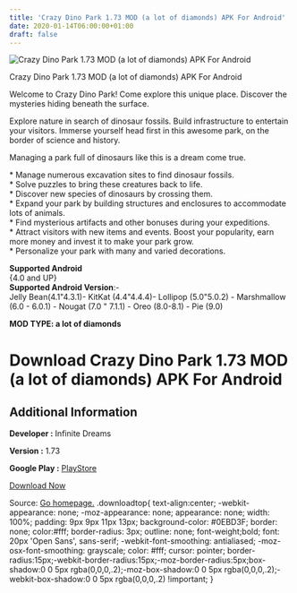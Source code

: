 ```yaml
---
title: 'Crazy Dino Park 1.73 MOD (a lot of diamonds) APK For Android'
date: 2020-01-14T06:00:00+01:00
draft: false
---
```


![Crazy Dino Park 1.73 MOD (a lot of diamonds) APK For Android](https://i1.wp.com/apkhome.net/wp-content/uploads/2020/01/Crazy-Dino-Park-1.73-MOD-a-lot-of-diamonds.png "Crazy Dino Park 1.73 MOD (a lot of diamonds) APK For Android")

  

Crazy Dino Park 1.73 MOD (a lot of diamonds) APK For Android

Welcome to Crazy Dino Park! Come explore this unique place. Discover the mysteries hiding beneath the surface.

Explore nature in search of dinosaur fossils. Build infrastructure to entertain your visitors. Immerse yourself head first in this awesome park, on the border of science and history.

Managing a park full of dinosaurs like this is a dream come true.

\* Manage numerous excavation sites to find dinosaur fossils.  
\* Solve puzzles to bring these creatures back to life.  
\* Discover new species of dinosaurs by crossing them.  
\* Expand your park by building structures and enclosures to accommodate lots of animals.  
\* Find mysterious artifacts and other bonuses during your expeditions.  
\* Attract visitors with new items and events. Boost your popularity, earn more money and invest it to make your park grow.  
\* Personalize your park with many and varied decorations.

**Supported Android**  
{4.0 and UP}  
**Supported Android Version**:-  
Jelly Bean(4.1"4.3.1)- KitKat (4.4"4.4.4)- Lollipop (5.0"5.0.2) - Marshmallow (6.0 - 6.0.1) - Nougat (7.0 " 7.1.1) - Oreo (8.0-8.1) - Pie (9.0)

**MOD TYPE: a lot of diamonds**

Download Crazy Dino Park 1.73 MOD (a lot of diamonds) APK For Android
=====================================================================

Additional Information
----------------------

**Developer :** Infinite Dreams

**Version :** 1.73

**Google Play :** [PlayStore](https://play.google.com/store/apps/details?id=pl.idreams.Dino)

  

[Download Now](https://store4app.co/post/crazy-dino-park-1-73-mod-a-lot-of-diamonds-apk-for-android_1578932050)

  
Source: [Go homepage.](https://store4app.co/post/crazy-dino-park-1-73-mod-a-lot-of-diamonds-apk-for-android_1578932050) .downloadtop{ text-align:center; -webkit-appearance: none; -moz-appearance: none; appearance: none; width: 100%; padding: 9px 9px 11px 13px; background-color: #0EBD3F; border: none; color:#fff; border-radius: 3px; outline: none; font-weight;bold; font: 20px 'Open Sans', sans-serif; -webkit-font-smoothing: antialiased; -moz-osx-font-smoothing: grayscale; color: #fff; cursor: pointer; border-radius:15px;-webkit-border-radius:15px;-moz-border-radius:5px;box-shadow:0 0 5px rgba(0,0,0,.2);-moz-box-shadow:0 0 5px rgba(0,0,0,.2);-webkit-box-shadow:0 0 5px rgba(0,0,0,.2) !important; }